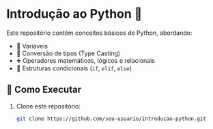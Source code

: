 # Introdução ao Python 🐍

Este repositório contém conceitos básicos de Python, abordando:

- 📌 Variáveis  
- 🔢 Conversão de tipos (Type Casting)  
- ➕ Operadores matemáticos, lógicos e relacionais  
- 🔄 Estruturas condicionais (`if`, `elif`, `else`)  

## 🚀 Como Executar  

1. Clone este repositório:  
   ```sh
   git clone https://github.com/seu-usuario/introducao-python.git
